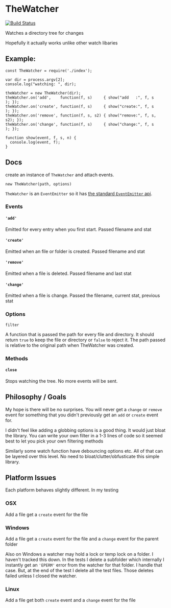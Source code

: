 TheWatcher
==========

[![Build Status](https://travis-ci.org/greggman/thewatcher.svg?branch=master)](https://travis-ci.org/greggman/thewatcher)

Watches a directory tree for changes

Hopefully it actually works unlike other watch libaries

## Example:

```
const TheWatcher = require('./index');

var dir = process.argv[2];
console.log("watching: ", dir);

theWatcher = new TheWatcher(dir);
theWatcher.on('add',    function(f, s)     { show("add   :", f, s    ); });
theWatcher.on('create', function(f, s)     { show("create:", f, s    ); });
theWatcher.on('remove', function(f, s, s2) { show("remove:", f, s, s2); });
theWatcher.on('change', function(f, s)     { show("change:", f, s    ); });

function show(event, f, s, n) {
  console.log(event, f);
}
```

## Docs

create an instance of `TheWatcher` and attach events.

`new TheWatcher(path, options)`

`TheWatcher` is an `EventEmitter` so it has [the standard `EventEmitter` api](https://nodejs.org/api/events.html#events_class_eventemitter).

### Events

#### `'add'`

Emitted for every entry when you first start. Passed filename and stat

#### `'create'`

Emitted when an file or folder is created. Passed filename and stat

#### `'remove'`

Emitted when a file is deleted. Passed filename and last stat

#### `'change'`

Emitted when a file is change. Passed the filename, current stat, previous stat

### Options

`filter`

A function that is passed the path for every file and directory. It should return `true`
to keep the file or directory or `false` to reject it. The path passed
is relative to the original path when TheWatcher was created.

### Methods

#### `close`

Stops watching the tree. No more events will be sent.

## Philosophy / Goals

My hope is there will be no surprises. You will never get a `change` or `remove`
event for something that you didn't previously get an `add` or `create` event for.

I didn't feel like adding a globbing options is a good thing. It would just bloat the
library. You can write your own filter in a 1-3 lines of code so it seemed best to let
you pick your own filtering methods

Similarly some watch function have debouncing options etc. All of that can be layered
over this level. No need to bloat/clutter/obfusticate this simple library.

## Platform Issues

Each platform behaves slightly different. In my testing

### OSX

Add a file get a `create` event for the file

### Windows

Add a file get a `create` event for the file and a `change` event for the parent folder

Also on Windows a watcher may hold a lock or temp lock on a folder.
I haven't tracked this down. In the tests I delete a subfolder
which internally I instantly get an `'EPERM'` error from the watcher
for that folder. I handle that case. But, at the end of the test
I delete all the test files. Those deletes failed unless I closed
the watcher.

### Linux

Add a file get both `create` event and a `change` event for the file

